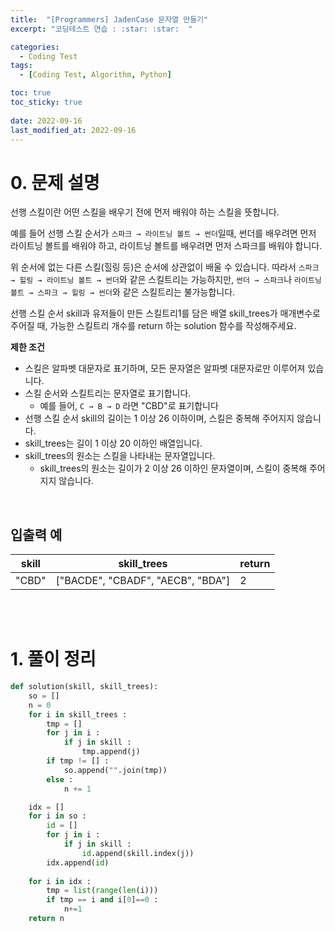 ```yaml
---
title:  "[Programmers] JadenCase 문자열 만들기"
excerpt: "코딩테스트 연습 : :star: :star:  "

categories:
  - Coding Test
tags:
  - [Coding Test, Algorithm, Python]

toc: true
toc_sticky: true
 
date: 2022-09-16
last_modified_at: 2022-09-16
---
```



# 0. 문제 설명


선행 스킬이란 어떤 스킬을 배우기 전에 먼저 배워야 하는 스킬을 뜻합니다.<br>

예를 들어 선행 스킬 순서가 `스파크 → 라이트닝 볼트 → 썬더`일때, 썬더를 배우려면 먼저 라이트닝 볼트를 배워야 하고, 라이트닝 볼트를 배우려면 먼저 스파크를 배워야 합니다.<br>

위 순서에 없는 다른 스킬(힐링 등)은 순서에 상관없이 배울 수 있습니다. 따라서 `스파크 → 힐링 → 라이트닝 볼트 → 썬더`와 같은 스킬트리는 가능하지만, `썬더 → 스파크`나 `라이트닝 볼트 → 스파크 → 힐링 → 썬더`와 같은 스킬트리는 불가능합니다.<br>

선행 스킬 순서 skill과 유저들이 만든 스킬트리1를 담은 배열 skill_trees가 매개변수로 주어질 때, 가능한 스킬트리 개수를 return 하는 solution 함수를 작성해주세요.
<br>

**제한 조건**

- 스킬은 알파벳 대문자로 표기하며, 모든 문자열은 알파벳 대문자로만 이루어져 있습니다.
- 스킬 순서와 스킬트리는 문자열로 표기합니다.
    - 예를 들어, `C → B → D` 라면 "CBD"로 표기합니다
- 선행 스킬 순서 skill의 길이는 1 이상 26 이하이며, 스킬은 중복해 주어지지 않습니다.
- skill_trees는 길이 1 이상 20 이하인 배열입니다.
- skill_trees의 원소는 스킬을 나타내는 문자열입니다.
    - skill_trees의 원소는 길이가 2 이상 26 이하인 문자열이며, 스킬이 중복해 주어지지 않습니다.

<br>

## 입출력 예

|skill	|skill_trees|	return|
|---|---|---|
|"CBD"	|["BACDE", "CBADF", "AECB", "BDA"]|	2|

<br>



<br>

# 1. 풀이 정리


```python
def solution(skill, skill_trees):
    so = []
    n = 0
    for i in skill_trees : 
        tmp = []
        for j in i : 
            if j in skill : 
                tmp.append(j)
        if tmp != [] :
            so.append("".join(tmp))
        else : 
            n += 1

    idx = []
    for i in so : 
        id = []
        for j in i : 
            if j in skill :
                id.append(skill.index(j))
        idx.append(id)
        
    for i in idx :
        tmp = list(range(len(i)))
        if tmp == i and i[0]==0 :  
            n+=1
    return n
```


<br>
